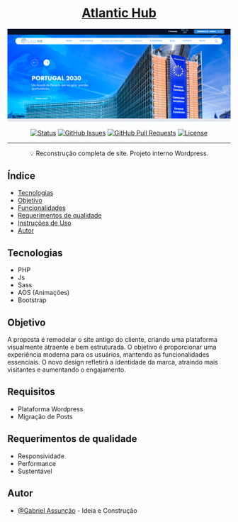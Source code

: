 <!-- TITLE -->
<h1 align="center" color="black"><a href="https://www.atlantichub.com/" target="_blank">Atlantic Hub</a></h1>

<!-- THUMB -->
<p align="center">
  <a href="https://www.atlantichub.com/" rel="noopener" target="_blank">
        <img src="./assets/images/doc_thumb.png"  alt="Logo do Projeto" object-fit="cover">
  </a>
</p>

<!-- STATUS -->
<div align="center">

[![Status](https://img.shields.io/badge/status-active-success.svg)]()
[![GitHub Issues](https://img.shields.io/github/issues/zDeep10/Atlantic.svg)](https://github.com/zDeep10/Atlantic/issues)
[![GitHub Pull Requests](https://img.shields.io/github/issues-pr/zDeep10/Atlantic.svg)](https://github.com/zDeep10/Atlantic/pulls)
[![License](https://img.shields.io/badge/license-MIT-blue.svg)](/LICENSE)

</div>

---

<!-- DESCRIPTION -->
<p align="center"> 
        💡 
        Reconstrução completa de site. Projeto interno Wordpress.
  <br> 
</p>

<!-- INTRO -->

## Índice

-   [Tecnologias](#tecnologies)
-   [Objetivo](#goal)
-   [Funcionalidades](#features)
-   [Requerimentos de qualidade](#quality)
-   [Instruções de Uso](#glossary)
-   [Autor](#authors)

## Tecnologias <a name="tecnologies"></a>

- PHP
- Js
- Sass
- AOS (Animações)
- Bootstrap

## Objetivo <a name="goal"></a>

 A proposta é remodelar o site antigo do cliente, criando uma plataforma visualmente atraente e bem estruturada. O objetivo é proporcionar uma experiência moderna para os usuários, mantendo as funcionalidades essenciais. O novo design refletirá a identidade da marca, atraindo mais visitantes e aumentando o engajamento.

## Requisitos <a name="features"></a>

- Plataforma Wordpress
- Migração de Posts

## Requerimentos de qualidade <a name="quality"></a>

- Responsividade
- Performance
- Sustentável

## Autor <a name="authors"></a>

-   [@Gabriel Assunção](https://github.com/zDeep10) - Ideia e Construção
